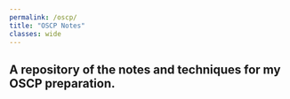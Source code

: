 ```yaml
---
permalink: /oscp/
title: "OSCP Notes"
classes: wide
---
```

A repository of the notes and techniques for my OSCP preparation.
--------


